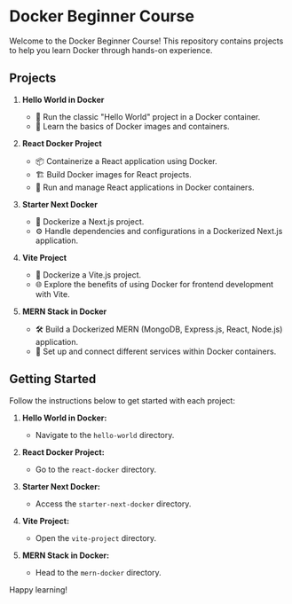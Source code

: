 # Docker Beginner Course

Welcome to the Docker Beginner Course! This repository contains projects to help you learn Docker through hands-on experience.

## Projects

1. **Hello World in Docker**
   - 🚀 Run the classic "Hello World" project in a Docker container.
   - 🐳 Learn the basics of Docker images and containers.

2. **React Docker Project**
   - 📦 Containerize a React application using Docker.
   - 🏗️ Build Docker images for React projects.
   - 🚢 Run and manage React applications in Docker containers.

3. **Starter Next Docker**
   - 🐣 Dockerize a Next.js project.
   - ⚙️ Handle dependencies and configurations in a Dockerized Next.js application.

4. **Vite Project**
   - 🚀 Dockerize a Vite.js project.
   - 🌐 Explore the benefits of using Docker for frontend development with Vite.

5. **MERN Stack in Docker**
   - 🛠️ Build a Dockerized MERN (MongoDB, Express.js, React, Node.js) application.
   - 🔄 Set up and connect different services within Docker containers.

## Getting Started

Follow the instructions below to get started with each project:

1. **Hello World in Docker:**
   - Navigate to the `hello-world` directory.

2. **React Docker Project:**
   - Go to the `react-docker` directory.

3. **Starter Next Docker:**
   - Access the `starter-next-docker` directory.

4. **Vite Project:**
   - Open the `vite-project` directory.

5. **MERN Stack in Docker:**
   - Head to the `mern-docker` directory.

Happy learning!
